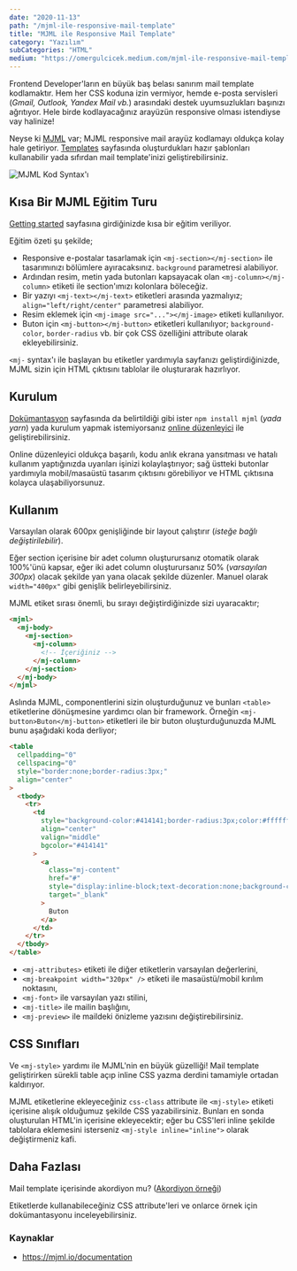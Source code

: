 ```yaml
---
date: "2020-11-13"
path: "/mjml-ile-responsive-mail-template"
title: "MJML ile Responsive Mail Template"
category: "Yazılım"
subCategories: "HTML"
medium: "https://omergulcicek.medium.com/mjml-ile-responsive-mail-template-4a49d507f0e"
---
```


Frontend Developer'ların en büyük baş belası sanırım mail template kodlamaktır. Hem her CSS koduna izin vermiyor, hemde e-posta servisleri (_Gmail, Outlook, Yandex Mail vb._) arasındaki destek uyumsuzlukları başınızı ağrıtıyor. Hele birde kodlayacağınız arayüzün responsive olması istendiyse vay halinize!

Neyse ki <a href="https://mjml.io/" target="_blank" rel="noreferrer noopener">MJML</a> var; MJML responsive mail arayüz kodlamayı oldukça kolay hale getiriyor. <a href="https://mjml.io/templates" target="_blank" rel="noreferrer noopener">Templates</a> sayfasında oluşturdukları hazır şablonları kullanabilir yada sıfırdan mail template'inizi geliştirebilirsiniz.

![MJML Kod Syntax'ı](/img/blog/2020-11-13/mjml.png)

## Kısa Bir MJML Eğitim Turu

<a href="https://mjml.io/getting-started/1" target="_blank" rel="noreferrer noopener">Getting started</a> sayfasına girdiğinizde kısa bir eğitim veriliyor.

Eğitim özeti şu şekilde;

- Responsive e-postalar tasarlamak için `<mj-section></mj-section>` ile tasarımınızı bölümlere ayıracaksınız. `background` parametresi alabiliyor.
- Ardından resim, metin yada butonları kapsayacak olan `<mj-column></mj-column>` etiketi ile section'ımızı kolonlara böleceğiz.
- Bir yazıyı `<mj-text></mj-text>` etiketleri arasında yazmalıyız; `align="left/right/center"` parametresi alabiliyor.
- Resim eklemek için `<mj-image src="..."></mj-image>` etiketi kullanılıyor.
- Buton için `<mj-button></mj-button>` etiketleri kullanılıyor; `background-color`, `border-radius` vb. bir çok CSS özelliğini attribute olarak ekleyebilirsiniz.

`<mj-` syntax'ı ile başlayan bu etiketler yardımıyla sayfanızı geliştirdiğinizde, MJML sizin için HTML çıktısını tablolar ile oluşturarak hazırlıyor.

## Kurulum

<a href="https://mjml.io/documentation/" target="_blank" rel="noreferrer noopener">Dokümantasyon</a> sayfasında da belirtildiği gibi ister `npm install mjml` (_yada yarn_) yada kurulum yapmak istemiyorsanız <a href="https://mjml.io/try-it-live" target="_blank" rel="noreferrer noopener">online düzenleyici</a> ile geliştirebilirsiniz.

Online düzenleyici oldukça başarılı, kodu anlık ekrana yansıtması ve hatalı kullanım yaptığınızda uyarıları işinizi kolaylaştırıyor; sağ üstteki butonlar yardımıyla mobil/masaüstü tasarım çıktısını görebiliyor ve HTML çıktısına kolayca ulaşabiliyorsunuz.

## Kullanım

Varsayılan olarak 600px genişliğinde bir layout çalıştırır (_isteğe bağlı değiştirilebilir_).

Eğer section içerisine bir adet column oluşturursanız otomatik olarak 100%'ünü kapsar, eğer iki adet column oluşturursanız 50% (_varsayılan 300px_) olacak şekilde yan yana olacak şekilde düzenler. Manuel olarak `width="400px"` gibi genişlik belirleyebilirsiniz.

MJML etiket sırası önemli, bu sırayı değiştirdiğinizde sizi uyaracaktır;

```html
<mjml>
  <mj-body>
    <mj-section>
      <mj-column>
        <!-- İçeriğiniz -->
      </mj-column>
    </mj-section>
  </mj-body>
</mjml>
```

Aslında MJML, componentlerini sizin oluşturduğunuz ve bunları `<table>` etiketlerine dönüşmesine yardımcı olan bir framework. Örneğin `<mj-button>Buton</mj-button>` etiketleri ile bir buton oluşturduğunuzda MJML bunu aşağıdaki koda derliyor;

```html
<table
  cellpadding="0"
  cellspacing="0"
  style="border:none;border-radius:3px;"
  align="center"
>
  <tbody>
    <tr>
      <td
        style="background-color:#414141;border-radius:3px;color:#ffffff;cursor:auto;"
        align="center"
        valign="middle"
        bgcolor="#414141"
      >
        <a
          class="mj-content"
          href="#"
          style="display:inline-block;text-decoration:none;background-color:#414141;border:1px solid #414141;border-radius:3px;color:#ffffff;font-size:13px;font-weight:bold;padding:15px 30px;"
          target="_blank"
        >
          Buton
        </a>
      </td>
    </tr>
  </tbody>
</table>
```

- `<mj-attributes>` etiketi ile diğer etiketlerin varsayılan değerlerini,
- `<mj-breakpoint width="320px" />` etiketi ile masaüstü/mobil kırılım noktasını,
- `<mj-font>` ile varsayılan yazı stilini,
- `<mj-title>` ile mailin başlığını,
- `<mj-preview>` ile maildeki önizleme yazısını değiştirebilirsiniz.

## CSS Sınıfları

Ve `<mj-style>` yardımı ile MJML'nin en büyük güzelliği! Mail template geliştirirken sürekli table açıp inline CSS yazma derdini tamamiyle ortadan kaldırıyor.

MJML etiketlerine ekleyeceğiniz `css-class` attribute ile `<mj-style>` etiketi içerisine alışık olduğumuz şekilde CSS yazabilirsiniz. Bunları en sonda oluşturulan HTML'in içerisine ekleyecektir; eğer bu CSS'leri inline şekilde tablolara eklemesini isterseniz `<mj-style inline="inline">` olarak değiştirmeniz kafi.

## Daha Fazlası

Mail template içerisinde akordiyon mu? (<a href="https://mjml.io/try-it-live/components/accordion" target="_blank" rel="noreferrer noopener">Akordiyon örneği</a>)

Etiketlerde kullanabileceğiniz CSS attribute'leri ve onlarce örnek için dokümantasyonu inceleyebilirsiniz.

### Kaynaklar

- <a href="https://mjml.io/documentation" target="_blank" rel="noreferrer noopener">https://mjml.io/documentation</a>
